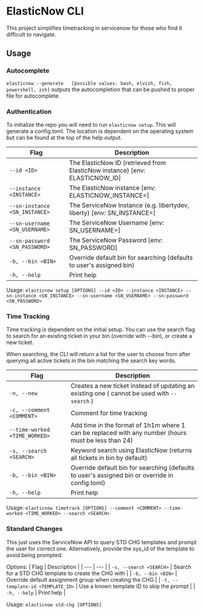 # ElasticNow CLI

This project simplifies timetracking in servicenow for those who find it difficult to navigate.

## Usage

### Autocomplete

`elasticnow --generate   [possible values: bash, elvish, fish, powershell, zsh]` outputs the autocompletion that can be pushed to proper file for autocomplete.

### Authentication

To initialize the repo you will need to run `elasticnow setup`. This will generate a config.toml. The location is dependent on the operating system but can be found at the top of the help output.

| Flag                          | Description                                                                 |
| ----------------------------- | --------------------------------------------------------------------------- |
| `--id <ID>`                   | The ElasticNow ID (retrieved from ElasticNow instance) [env: ELASTICNOW_ID] |
| `--instance <INSTANCE>`       | The ElasticNow instance [env: ELASTICNOW_INSTANCE=]                         |
| `--sn-instance <SN_INSTANCE>` | The ServiceNow Instance (e.g. libertydev, liberty) [env: SN_INSTANCE=]      |
| `--sn-username <SN_USERNAME>` | The ServiceNow Username [env: SN_USERNAME=]                                 |
| `--sn-password <SN_PASSWORD>` | The ServiceNow Password [env: SN_PASSWORD]                                  |
| `-b, --bin <BIN>`             | Override default bin for searching (defaults to user's assigned bin)        |
| `-h, --help`                  | Print help                                                                  |

Usage: `elasticnow setup [OPTIONS] --id <ID> --instance <INSTANCE> --sn-instance <SN_INSTANCE> --sn-username <SN_USERNAME> --sn-password <SN_PASSWORD>`

### Time Tracking

Time tracking is dependent on the initial setup. You can use the search flag to search for an existing ticket in your bin (override with --bin), or create a new ticket.

When searching, the CLI will return a list for the user to choose from after querying all active tickets in the bin matching the search key words.

| Flag                          | Description                                                                                         |
| ----------------------------- | --------------------------------------------------------------------------------------------------- |
| `-n, --new`                   | Creates a new ticket instead of updating an existing one ( cannot be used with `--search` )         |
| `-c, --comment <COMMENT>`     | Comment for time tracking                                                                           |
| `--time-worked <TIME_WORKED>` | Add time in the format of 1h1m where 1 can be replaced with any number (hours must be less than 24) |
| `-s, --search <SEARCH>`       | Keyword search using ElasticNow (returns all tickets in bin by default)                             |
| `-b, --bin <BIN>`             | Override default bin for searching (defaults to user's assigned bin or override in config.toml)     |
| `-h, --help`                  | Print help                                                                                          |

Usage: `elasticnow timetrack [OPTIONS] --comment <COMMENT> --time-worked <TIME_WORKED> --search <SEARCH>`

### Standard Changes

This just uses the ServiceNow API to query STD CHG templates and prompt the user for correct one. Alternatively, provide the sys_id of the template to avoid being prompted.

Options:
| Flag | Description |
| --- | --- |
| `-s, --search <SEARCH>` | Search for a STD CHG template to create the CHG with |
| `-b, --bin <BIN>` | Override default assignment group when creating the CHG |
| `-t, --template-id <TEMPLATE_ID>` | Use a known template ID to skip the prompt |
| `-h, --help` | Print help |

Usage: `elasticnow std-chg [OPTIONS]`
